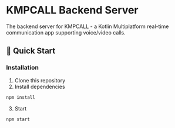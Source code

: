 # KMPCALL Backend Server

The backend server for KMPCALL - a Kotlin Multiplatform real-time communication app supporting voice/video calls.

## 🚀 Quick Start

### Installation
1. Clone this repository
2. Install dependencies
```bash
npm install
```
3. Start
```bash
npm start
```
